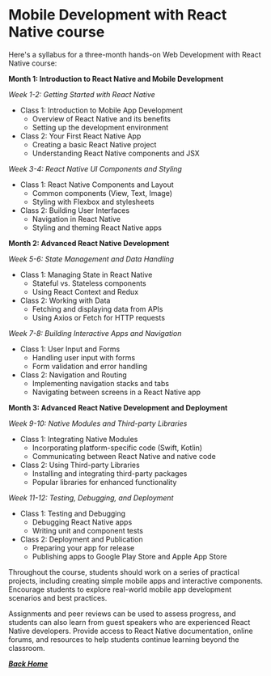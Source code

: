 # Mobile Development with React Native course
Here's a syllabus for a three-month hands-on Web Development with React Native course:

**Month 1: Introduction to React Native and Mobile Development**

*Week 1-2: Getting Started with React Native*
- Class 1: Introduction to Mobile App Development
  - Overview of React Native and its benefits
  - Setting up the development environment
- Class 2: Your First React Native App
  - Creating a basic React Native project
  - Understanding React Native components and JSX

*Week 3-4: React Native UI Components and Styling*
- Class 1: React Native Components and Layout
  - Common components (View, Text, Image)
  - Styling with Flexbox and stylesheets
- Class 2: Building User Interfaces
  - Navigation in React Native
  - Styling and theming React Native apps

**Month 2: Advanced React Native Development**

*Week 5-6: State Management and Data Handling*
- Class 1: Managing State in React Native
  - Stateful vs. Stateless components
  - Using React Context and Redux
- Class 2: Working with Data
  - Fetching and displaying data from APIs
  - Using Axios or Fetch for HTTP requests

*Week 7-8: Building Interactive Apps and Navigation*
- Class 1: User Input and Forms
  - Handling user input with forms
  - Form validation and error handling
- Class 2: Navigation and Routing
  - Implementing navigation stacks and tabs
  - Navigating between screens in a React Native app

**Month 3: Advanced React Native Development and Deployment**

*Week 9-10: Native Modules and Third-party Libraries*
- Class 1: Integrating Native Modules
  - Incorporating platform-specific code (Swift, Kotlin)
  - Communicating between React Native and native code
- Class 2: Using Third-party Libraries
  - Installing and integrating third-party packages
  - Popular libraries for enhanced functionality

*Week 11-12: Testing, Debugging, and Deployment*
- Class 1: Testing and Debugging
  - Debugging React Native apps
  - Writing unit and component tests
- Class 2: Deployment and Publication
  - Preparing your app for release
  - Publishing apps to Google Play Store and Apple App Store

Throughout the course, students should work on a series of practical projects, including creating simple mobile apps and interactive components. Encourage students to explore real-world mobile app development scenarios and best practices.

Assignments and peer reviews can be used to assess progress, and students can also learn from guest speakers who are experienced React Native developers. Provide access to React Native documentation, online forums, and resources to help students continue learning beyond the classroom.

[***Back Home***](./README.md)